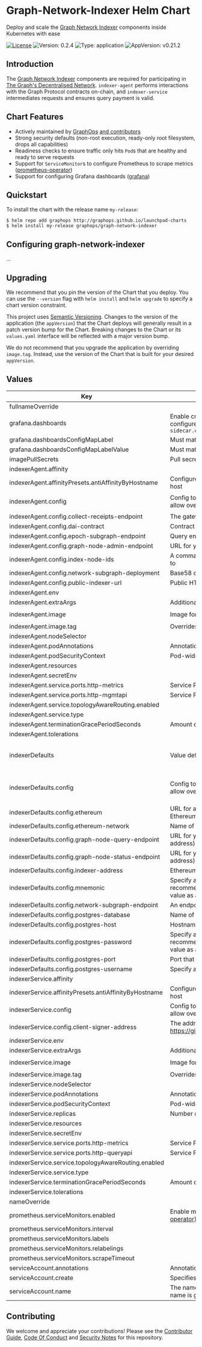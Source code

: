 # Graph-Network-Indexer Helm Chart

Deploy and scale the [Graph Network Indexer](https://github.com/graphprotocol/indexer) components inside Kubernetes with ease

[![License](https://img.shields.io/badge/License-Apache%202.0-blue.svg)](https://opensource.org/licenses/Apache-2.0) ![Version: 0.2.4](https://img.shields.io/badge/Version-0.2.4-informational?style=flat-square) ![Type: application](https://img.shields.io/badge/Type-application-informational?style=flat-square) ![AppVersion: v0.21.2](https://img.shields.io/badge/AppVersion-v0.21.2-informational?style=flat-square)

## Introduction

The [Graph Network Indexer](https://github.com/graphprotocol/indexer) components are required for participating in [The Graph's Decentralised Network](https://thegraph.com/explorer). `indexer-agent` performs interactions with the Graph Protocol contracts on-chain, and `indexer-service` intermediates requests and ensures query payment is valid.

## Chart Features

- Actively maintained by [GraphOps](https://graphops.xyz) [and contributors](https://github.com/graphops/launchpad-charts/graphs/contributors)
- Strong security defaults (non-root execution, ready-only root filesystem, drops all capabilities)
- Readiness checks to ensure traffic only hits `Pod`s that are healthy and ready to serve requests
- Support for `ServiceMonitor`s to configure Prometheus to scrape metrics ([prometheus-operator](https://github.com/prometheus-operator/prometheus-operator))
- Support for configuring Grafana dashboards ([grafana](https://github.com/grafana/helm-charts/tree/main/charts/grafana))

## Quickstart

To install the chart with the release name `my-release`:

```console
$ helm repo add graphops http://graphops.github.io/launchpad-charts
$ helm install my-release graphops/graph-network-indexer
```

## Configuring graph-network-indexer

...

## Upgrading

We recommend that you pin the version of the Chart that you deploy. You can use the `--version` flag with `helm install` and `helm upgrade` to specify a chart version constraint.

This project uses [Semantic Versioning](https://semver.org/). Changes to the version of the application (the `appVersion`) that the Chart deploys will generally result in a patch version bump for the Chart. Breaking changes to the Chart or its `values.yaml` interface will be reflected with a major version bump.

We do not recommend that you upgrade the application by overriding `image.tag`. Instead, use the version of the Chart that is built for your desired `appVersion`.

## Values

| Key | Description | Type | Default |
|-----|-------------|------|---------|
 | fullnameOverride |  | string | `""` |
 | grafana.dashboards | Enable creation of Grafana dashboards. [Grafana chart](https://github.com/grafana/helm-charts/tree/main/charts/grafana#grafana-helm-chart) must be configured to search this namespace, see `sidecar.dashboards.searchNamespace` | bool | `false` |
 | grafana.dashboardsConfigMapLabel | Must match `sidecar.dashboards.label` value for the [Grafana chart](https://github.com/grafana/helm-charts/tree/main/charts/grafana#grafana-helm-chart) | string | `"grafana_dashboard"` |
 | grafana.dashboardsConfigMapLabelValue | Must match `sidecar.dashboards.labelValue` value for the [Grafana chart](https://github.com/grafana/helm-charts/tree/main/charts/grafana#grafana-helm-chart) | string | `"1"` |
 | imagePullSecrets | Pull secrets required to fetch the Image | list | `[]` |
 | indexerAgent.affinity |  | object | `{}` |
 | indexerAgent.affinityPresets.antiAffinityByHostname | Configure anti-affinity rules to prevent multiple instances on the same host | bool | `true` |
 | indexerAgent.config | Config to be supplied as CLI arguments, specified using YAML keys to allow overriding | object | `{"collect-receipts-endpoint":null,"dai-contract":null,"epoch-subgraph-endpoint":null,"graph-node-admin-endpoint":null,"index-node-ids":null,"network-subgraph-deployment":null,"public-indexer-url":null}` |
 | indexerAgent.config.collect-receipts-endpoint | The gateway collect-receipts endpoint for getting vouchers | required | `nil` |
 | indexerAgent.config.dai-contract | Contract address of ERC20 used for DAI variable in cost models | required | `nil` |
 | indexerAgent.config.epoch-subgraph-endpoint | Query endpoint for syncing status of EBO and its contract state. | optional | `nil` |
 | indexerAgent.config.graph-node-admin-endpoint | URL for your graph-node admin API endpoint | required | `nil` |
 | indexerAgent.config.index-node-ids | A command separated list of graph-node Node IDs to assign subgraphs to | required | `nil` |
 | indexerAgent.config.network-subgraph-deployment | Base58 deployment hash (Qm...) for the Graph Network Subgraph | required | `nil` |
 | indexerAgent.config.public-indexer-url | Public HTTPS URL of your indexer-service query endpoint | required | `nil` |
 | indexerAgent.env |  | object | `{}` |
 | indexerAgent.extraArgs | Additional CLI arguments to pass to `indexer-agent` | list | `[]` |
 | indexerAgent.image | Image for indexer-agent | object | `{"pullPolicy":"IfNotPresent","repository":"ghcr.io/graphprotocol/indexer-agent","tag":""}` |
 | indexerAgent.image.tag | Overrides the image tag | string | Chart.appVersion |
 | indexerAgent.nodeSelector |  | object | `{}` |
 | indexerAgent.podAnnotations | Annotations for the `Pod` | object | `{}` |
 | indexerAgent.podSecurityContext | Pod-wide security context | object | `{"fsGroup":101337,"runAsGroup":101337,"runAsNonRoot":true,"runAsUser":101337}` |
 | indexerAgent.resources |  | object | `{}` |
 | indexerAgent.secretEnv |  | object | `{}` |
 | indexerAgent.service.ports.http-metrics | Service Port to expose Metrics on | int | `7300` |
 | indexerAgent.service.ports.http-mgmtapi | Service Port to expose Indexer Management API on | int | `8000` |
 | indexerAgent.service.topologyAwareRouting.enabled |  | bool | `false` |
 | indexerAgent.service.type |  | string | `"ClusterIP"` |
 | indexerAgent.terminationGracePeriodSeconds | Amount of time to wait before force-killing the process | int | `10` |
 | indexerAgent.tolerations |  | list | `[]` |
 | indexerDefaults | Value defaults that apply to both indexer-agent and indexer-service | object | `{"config":{"ethereum":null,"ethereum-network":"mainnet","graph-node-query-endpoint":null,"graph-node-status-endpoint":null,"indexer-address":null,"mnemonic":null,"network-subgraph-endpoint":null,"postgres-database":"indexer","postgres-host":null,"postgres-password":null,"postgres-port":5432,"postgres-username":null},"env":{},"secretEnv":{}}` |
 | indexerDefaults.config | Config to be supplied as CLI arguments, specified using YAML keys to allow overriding | object | `{"ethereum":null,"ethereum-network":"mainnet","graph-node-query-endpoint":null,"graph-node-status-endpoint":null,"indexer-address":null,"mnemonic":null,"network-subgraph-endpoint":null,"postgres-database":"indexer","postgres-host":null,"postgres-password":null,"postgres-port":5432,"postgres-username":null}` |
 | indexerDefaults.config.ethereum | URL for a blockchain node that has the Graph Protocol contracts (e.g. Ethereum Mainnet, Goerli) | required | `nil` |
 | indexerDefaults.config.ethereum-network | Name of the network that you have specified a node URL for in `ethereum` | string | `"mainnet"` |
 | indexerDefaults.config.graph-node-query-endpoint | URL for your graph node query endpoint (probably a load balancer address) | required | `nil` |
 | indexerDefaults.config.graph-node-status-endpoint | URL for your graph node status endpoint (probably a load balancer address) | required | `nil` |
 | indexerDefaults.config.indexer-address | Ethereum address of your Indexer | required | `nil` |
 | indexerDefaults.config.mnemonic | Specify a plain text mnemonic for your operator account. Instead, we recommend using a Kubernetes Secret and secretEnv to mount the value as an environment variable. | not recommended | `nil` |
 | indexerDefaults.config.network-subgraph-endpoint | An endpoint to query the network subgraph | required | `nil` |
 | indexerDefaults.config.postgres-database | Name of the Postgres database to use for indexer metadata | string | `"indexer"` |
 | indexerDefaults.config.postgres-host | Hostname for your Postgres indexer metadata database | required | `nil` |
 | indexerDefaults.config.postgres-password | Specify a plain text password to authenticate with Postgres. Instead, we recommend using a Kubernetes Secret and secretEnv to mount the value as an environment variable. | not recommended | `nil` |
 | indexerDefaults.config.postgres-port | Port that Postgres is available on | int | `5432` |
 | indexerDefaults.config.postgres-username | Specify a plain text username to authenticate with Postgres | string | `nil` |
 | indexerService.affinity |  | object | `{}` |
 | indexerService.affinityPresets.antiAffinityByHostname | Configure anti-affinity rules to prevent multiple instances on the same host | bool | `true` |
 | indexerService.config | Config to be supplied as CLI arguments, specified using YAML keys to allow overriding | object | `{"client-signer-address":null}` |
 | indexerService.config.client-signer-address | The address of the signer for vouchers (see https://github.com/graphprotocol/indexer/blob/main/docs/networks.md) | required | `nil` |
 | indexerService.env |  | object | `{}` |
 | indexerService.extraArgs | Additional CLI arguments to pass to `indexer-service` | list | `[]` |
 | indexerService.image | Image for indexer-service | object | `{"pullPolicy":"IfNotPresent","repository":"ghcr.io/graphprotocol/indexer-service","tag":""}` |
 | indexerService.image.tag | Overrides the image tag | string | Chart.appVersion |
 | indexerService.nodeSelector |  | object | `{}` |
 | indexerService.podAnnotations | Annotations for the `Pod` | object | `{}` |
 | indexerService.podSecurityContext | Pod-wide security context | object | `{"fsGroup":101337,"runAsGroup":101337,"runAsNonRoot":true,"runAsUser":101337}` |
 | indexerService.replicas | Number of replicas to run | int | `1` |
 | indexerService.resources |  | object | `{}` |
 | indexerService.secretEnv |  | object | `{}` |
 | indexerService.service.ports.http-metrics | Service Port to expose Metrics on | int | `7300` |
 | indexerService.service.ports.http-queryapi | Service Port to expose Query API on | int | `7600` |
 | indexerService.service.topologyAwareRouting.enabled |  | bool | `false` |
 | indexerService.service.type |  | string | `"ClusterIP"` |
 | indexerService.terminationGracePeriodSeconds | Amount of time to wait before force-killing the process | int | `10` |
 | indexerService.tolerations |  | list | `[]` |
 | nameOverride |  | string | `""` |
 | prometheus.serviceMonitors.enabled | Enable monitoring by creating `ServiceMonitor` CRDs ([prometheus-operator](https://github.com/prometheus-operator/prometheus-operator)) | bool | `false` |
 | prometheus.serviceMonitors.interval |  | string | `nil` |
 | prometheus.serviceMonitors.labels |  | object | `{}` |
 | prometheus.serviceMonitors.relabelings |  | list | `[]` |
 | prometheus.serviceMonitors.scrapeTimeout |  | string | `nil` |
 | serviceAccount.annotations | Annotations to add to the service account | object | `{}` |
 | serviceAccount.create | Specifies whether a service account should be created | bool | `true` |
 | serviceAccount.name | The name of the service account to use. If not set and create is true, a name is generated using the fullname template | string | `""` |

## Contributing

We welcome and appreciate your contributions! Please see the [Contributor Guide](/CONTRIBUTING.md), [Code Of Conduct](/CODE_OF_CONDUCT.md) and [Security Notes](/SECURITY.md) for this repository.
